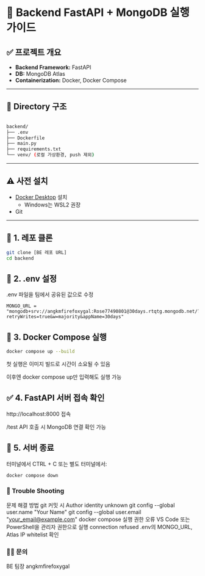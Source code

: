 # 🐳 Backend FastAPI + MongoDB 실행 가이드

## ✅ 프로젝트 개요

- **Backend Framework:** FastAPI
- **DB:** MongoDB Atlas
- **Containerization:** Docker, Docker Compose

---

## 📁 Directory 구조

```bash

backend/
├── .env
├── Dockerfile
├── main.py
├── requirements.txt
└── venv/ (로컬 가상환경, push 제외)
```



---

## ⚠️ 사전 설치

- [Docker Desktop](https://www.docker.com/products/docker-desktop/) 설치  
  - Windows는 WSL2 권장
- Git

---

## 🔧 1. 레포 클론

```bash
git clone [BE 레포 URL]
cd backend
```

## 🔧 2. .env 설정
.env 파일을 팀에서 공유된 값으로 수정

```env
MONGO_URL = "mongodb+srv://angkmfirefoxygal:Rose77490801@30days.rtqtg.mongodb.net/?retryWrites=true&w=majority&appName=30days"
```

## 🔧 3. Docker Compose 실행

```bash
docker compose up --build
```

첫 실행은 이미지 빌드로 시간이 소요될 수 있음 

이후엔 docker compose up만 입력해도 실행 가능


## ✅ 4. FastAPI 서버 접속 확인
http://localhost:8000 접속

/test API 호출 시 MongoDB 연결 확인 가능

## 🛑 5. 서버 종료
터미널에서 CTRL + C
또는 별도 터미널에서:

```bash
docker compose down
```

### 📌 Trouble Shooting
문제	해결 방법
git 커밋 시 Author identity unknown	git config --global user.name "Your Name"
git config --global user.email "your_email@example.com"
docker compose 실행 권한 오류	VS Code 또는 PowerShell을 관리자 권한으로 실행
connection refused	.env의 MONGO_URL, Atlas IP whitelist 확인

### 🙋‍♀️ 문의
BE 팀장 angkmfirefoxygal

